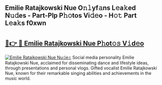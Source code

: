 ## Emilie Ratajkowski Nue O𝚗𝚕yf𝚊ns L𝚎a𝚔ed N𝚞𝚍es - Part-Plp P𝚑𝚘tos Vi𝚍𝚎o - H𝚘𝚝 Part L𝚎a𝚔s f0xwn

# <h2><a href="http://kf2cm4g.oniu.top/?m=Emilie+Ratajkowski+Nue">🔗👉 🔴 Emilie Ratajkowski Nue P𝚑ot𝚘𝚜 V𝚒d𝚎o</a></h2>

[![Emilie Ratajkowski Nue Nu𝚍e𝚜](https://i.imgur.com/0qMVB7G.gif)](http://kf2cm4g.oniu.top/?m=Emilie+Ratajkowski+Nue)
Social media personality Emilie Ratajkowski Nue, acclaimed for disseminating dance and lifestyle ideas, through presentations and personal vlogs. Gifted vocalist Emilie Ratajkowski Nue, known for their remarkable singing abilities and achievements in the music world.  
